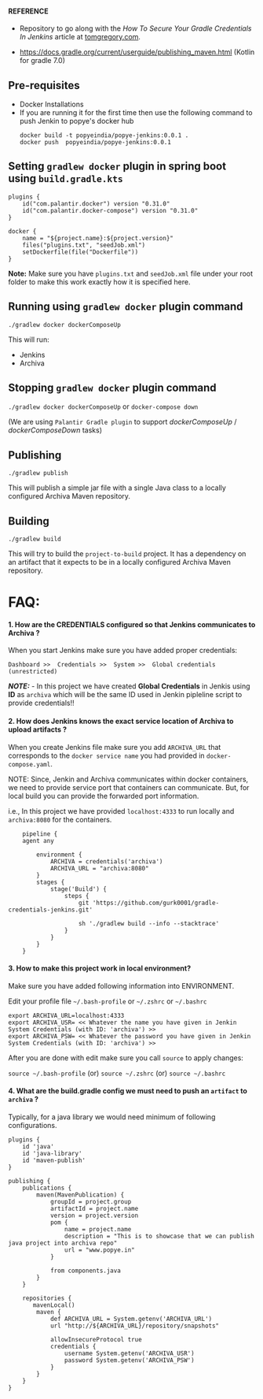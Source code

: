 #### REFERENCE
* Repository to go along with the *How To Secure Your Gradle Credentials In Jenkins* article
at [tomgregory.com](https://www.tomgregory.com).
  
* https://docs.gradle.org/current/userguide/publishing_maven.html (Kotlin for gradle 7.0)

## Pre-requisites

* Docker Installations
* If you are running it for the first time then use the following command to push Jenkin to popye's docker hub
  ```
  docker build -t popyeindia/popye-jenkins:0.0.1 .
  docker push  popyeindia/popye-jenkins:0.0.1
  ```

## Setting `gradlew docker` plugin in spring boot using `build.gradle.kts`
```
plugins {
    id("com.palantir.docker") version "0.31.0"
    id("com.palantir.docker-compose") version "0.31.0"
}

docker {
    name = "${project.name}:${project.version}"
    files("plugins.txt", "seedJob.xml")
    setDockerfile(file("Dockerfile"))
}
```
**Note:** 
Make sure you have `plugins.txt` and `seedJob.xml` file under your root folder to make this work exactly how it is specified here.

## Running using `gradlew docker` plugin command

`./gradlew docker dockerComposeUp`

This will run:
* Jenkins
* Archiva

## Stopping `gradlew docker` plugin command

`./gradlew docker dockerComposeUp` or `docker-compose down`

(We are using `Palantir Gradle plugin` to support *dockerComposeUp* / *dockerComposeDown* tasks)


## Publishing

`./gradlew publish`

This will publish a simple jar file with a single Java class to a locally configured Archiva Maven repository.

## Building

`./gradlew build`

This will try to build the `project-to-build` project. It has a dependency on an artifact that it expects to be
in a locally configured Archiva Maven repository.

# FAQ:
#### 1. How are the CREDENTIALS configured so that Jenkins communicates to Archiva ?
  
  When you start Jenkins make sure you have added proper credentials:

  `Dashboard >>  Credentials >>  System >>  Global credentials (unrestricted)`

  ***NOTE:***
      - In this project we have created **Global Credentials** in Jenkis using **ID** as `archiva` which will be the same ID used in Jenkin pipleline script to provide credentials!!
  

#### 2. How does Jenkins knows the exact service location of Archiva to upload artifacts ?
  
  When you create Jenkins file make sure you add `ARCHIVA_URL` that corresponds to the `docker service name` you had provided in `docker-compose.yaml`.

NOTE: Since, Jenkin and Archiva communicates within docker containers, we need to provide service port that containers can communicate. But, for local build you can provide the forwarded port information.

i.e., In this project we have provided `localhost:4333` to run locally and `archiva:8080` for the containers.
   
```
    pipeline {
    agent any
    
        environment {
            ARCHIVA = credentials('archiva')
            ARCHIVA_URL = "archiva:8080"
        }
        stages {
            stage('Build') {
                steps {
                    git 'https://github.com/gurk0001/gradle-credentials-jenkins.git'
    
                    sh './gradlew build --info --stacktrace'
                }
            }
        }
    }
```
#### 3. How to make this project work in local environment?
Make sure you have added following information into ENVIRONMENT.

Edit your profile file  `~/.bash-profile` or `~/.zshrc` or `~/.bashrc`

  ```
  export ARCHIVA_URL=localhost:4333
  export ARCHIVA_USR= << Whatever the name you have given in Jenkin System Credentials (with ID: 'archiva') >>
  export ARCHIVA_PSW= << Whatever the password you have given in Jenkin System Credentials (with ID: 'archiva') >>
  ```

After you are done with edit make sure you call `source` to apply changes:

`source ~/.bash-profile` (or) `source ~/.zshrc` (or) `source ~/.bashrc`

#### 4. What are the build.gradle config we must need to push an `artifact` to `archiva` ?
Typically, for a java library we would need minimum of following configurations.

```
plugins {
    id 'java'
    id 'java-library'
    id 'maven-publish'
}

publishing {
    publications {
        maven(MavenPublication) {
            groupId = project.group
            artifactId = project.name
            version = project.version
            pom {
                name = project.name
                description = "This is to showcase that we can publish java project into archiva repo"
                url = "www.popye.in"
            }

            from components.java
        }
    }

    repositories {
       mavenLocal()
        maven {
            def ARCHIVA_URL = System.getenv('ARCHIVA_URL')
            url "http://${ARCHIVA_URL}/repository/snapshots"

            allowInsecureProtocol true
            credentials {
                username System.getenv('ARCHIVA_USR')
                password System.getenv('ARCHIVA_PSW')
            }
        }
    }
}
```
